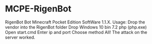 # MCPE-RigenBot
RigenBot Bot Minecraft Pocket Edition SoftWare 1.1.X.  Usage: Drop the vendor into the RigenBot folder Drop Windows 10 bin 7.2 php (php.exe) Open start.cmd Enter ip and port Choose method All! The attack on the server worked.
